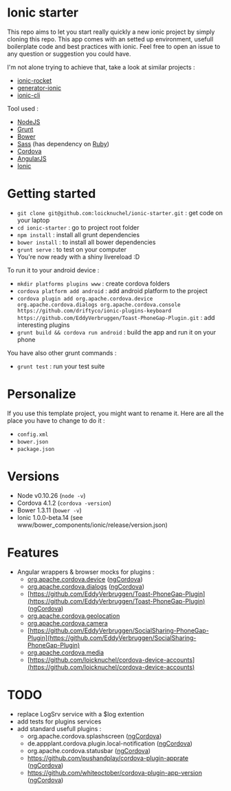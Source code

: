 # Ionic starter

This repo aims to let you start really quickly a new ionic project by simply cloning this repo. This app comes with an setted up environment, usefull boilerplate code and best practices with ionic.
Feel free to open an issue to any question or suggestion you could have.

I'm not alone trying to achieve that, take a look at similar projects :

- [ionic-rocket](https://github.com/yrezgui/ionic-rocket)
- [generator-ionic](https://github.com/diegonetto/generator-ionic)
- [ionic-cli](http://ionicframework.com/getting-started/)

Tool used :

- [NodeJS](http://nodejs.org/)
- [Grunt](http://gruntjs.com/)
- [Bower](http://bower.io/)
- [Sass](http://sass-lang.com/) (has dependency on [Ruby](https://www.ruby-lang.org/))
- [Cordova](http://cordova.apache.org/)
- [AngularJS](https://angularjs.org/)
- [Ionic](http://ionicframework.com/)

# Getting started

- `git clone git@github.com:loicknuchel/ionic-starter.git` : get code on your laptop
- `cd ionic-starter` : go to project root folder
- `npm install` : install all grunt dependencies
- `bower install` : to install all bower dependencies
- `grunt serve` : to test on your computer
- You're now ready with a shiny livereload :D

To run it to your android device :

- `mkdir platforms plugins www` : create cordova folders
- `cordova platform add android` : add android platform to the project
- `cordova plugin add org.apache.cordova.device org.apache.cordova.dialogs org.apache.cordova.console https://github.com/driftyco/ionic-plugins-keyboard https://github.com/EddyVerbruggen/Toast-PhoneGap-Plugin.git` : add interesting plugins
- `grunt build && cordova run android` : build the app and run it on your phone

You have also other grunt commands :

- `grunt test` : run your test suite

# Personalize

If you use this template project, you might want to rename it. Here are all the place you have to change to do it :

- `config.xml`
- `bower.json`
- `package.json`

# Versions

- Node v0.10.26 (`node -v`)
- Cordova 4.1.2 (`cordova -version`)
- Bower 1.3.11 (`bower -v`)
- Ionic 1.0.0-beta.14 (see www/bower_components/ionic/release/version.json)

# Features

- Angular wrappers & browser mocks for plugins :
    - [org.apache.cordova.device](https://github.com/apache/cordova-plugin-device) ([ngCordova](http://ngcordova.com/docs/plugins/device/))
    - [org.apache.cordova.dialogs](https://github.com/apache/cordova-plugin-dialogs) ([ngCordova](http://ngcordova.com/docs/plugins/dialogs/))
    - [https://github.com/EddyVerbruggen/Toast-PhoneGap-Plugin](https://github.com/EddyVerbruggen/Toast-PhoneGap-Plugin) ([ngCordova](http://ngcordova.com/docs/plugins/toast/))
    - [org.apache.cordova.geolocation](https://github.com/apache/cordova-plugin-geolocation)
    - [org.apache.cordova.camera](https://github.com/apache/cordova-plugin-camera)
    - [https://github.com/EddyVerbruggen/SocialSharing-PhoneGap-Plugin](https://github.com/EddyVerbruggen/SocialSharing-PhoneGap-Plugin)
    - [org.apache.cordova.media](https://github.com/apache/cordova-plugin-media)
    - [https://github.com/loicknuchel/cordova-device-accounts](https://github.com/loicknuchel/cordova-device-accounts)

# TODO

- replace LogSrv service with a $log extention
- add tests for plugins services
- add standard usefull plugins :
    - org.apache.cordova.splashscreen ([ngCordova](http://ngcordova.com/docs/plugins/splashscreen/))
    - de.appplant.cordova.plugin.local-notification ([ngCordova](http://ngcordova.com/docs/plugins/localNotification/))
    - org.apache.cordova.statusbar ([ngCordova](http://ngcordova.com/docs/plugins/statusbar/))
    - https://github.com/pushandplay/cordova-plugin-apprate ([ngCordova](http://ngcordova.com/docs/plugins/appRate/))
    - https://github.com/whiteoctober/cordova-plugin-app-version ([ngCordova](http://ngcordova.com/docs/plugins/appVersion/))
